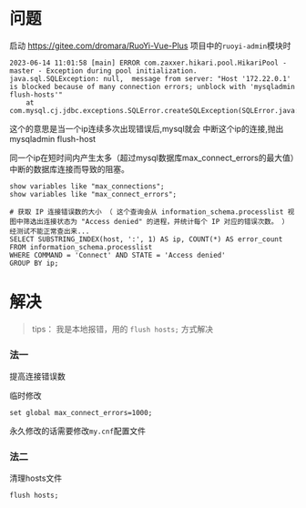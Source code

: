 # 问题

启动 https://gitee.com/dromara/RuoYi-Vue-Plus 项目中的`ruoyi-admin`模块时

```shell
2023-06-14 11:01:58 [main] ERROR com.zaxxer.hikari.pool.HikariPool - master - Exception during pool initialization.
java.sql.SQLException: null,  message from server: "Host '172.22.0.1' is blocked because of many connection errors; unblock with 'mysqladmin flush-hosts'"
	at com.mysql.cj.jdbc.exceptions.SQLError.createSQLException(SQLError.java:130)
```

这个的意思是当一个ip连续多次出现错误后,mysql就会 中断这个ip的连接,抛出 mysqladmin flush-host

同一个ip在短时间内产生太多（超过mysql数据库max_connect_errors的最大值）中断的数据库连接而导致的阻塞。

```shell
show variables like "max_connections";
show variables like "max_connect_errors";

# 获取 IP 连接错误数的大小 （ 这个查询会从 information_schema.processlist 视图中筛选出连接状态为 "Access denied" 的进程，并统计每个 IP 对应的错误次数。 ）  经测试不能正常查出来...
SELECT SUBSTRING_INDEX(host, ':', 1) AS ip, COUNT(*) AS error_count
FROM information_schema.processlist
WHERE COMMAND = 'Connect' AND STATE = 'Access denied'
GROUP BY ip;
```

# 解决

> tips： 我是本地报错，用的 `flush hosts;` 方式解决

### 法一

提高连接错误数

临时修改

```shell
set global max_connect_errors=1000;
```

永久修改的话需要修改`my.cnf`配置文件

### 法二

清理hosts文件

```shell
flush hosts;
```

